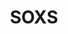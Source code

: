 ---
layout: page
title: SOXS
description: SOXS is a software suite which creates simulated X-ray observations of astrophysical sources. 
img: assets/img/SOXS_Wordmark.png
redirect: https://hea-www.cfa.harvard.edu/soxs
importance: 3
category: software
---